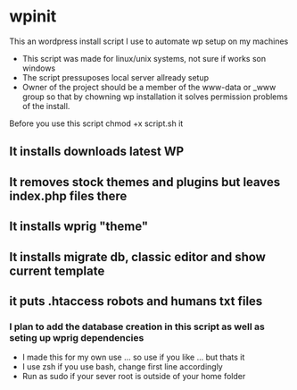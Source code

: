 # wpinit
This an wordpress install script I use to automate wp setup on my machines

* This script was made for linux/unix systems, not sure if works son windows
* The script pressuposes local server allready setup
* Owner of the project should be a member of the www-data or _www group so that by chowning wp installation it solves permission problems of the install.

Before you use this script chmod +x script.sh it

## It installs downloads latest WP
## It removes stock themes and plugins but leaves index.php files there
## It installs wprig "theme"
## It installs migrate db, classic editor and show current template
## it puts .htaccess robots and humans txt files

### I plan to add the database creation in this script as well as seting up wprig dependencies
* I made this for my own use ... so use if you like ... but thats it
* I use zsh if you use bash, change first line accordingly
* Run as sudo if your sever root is outside of your home folder

